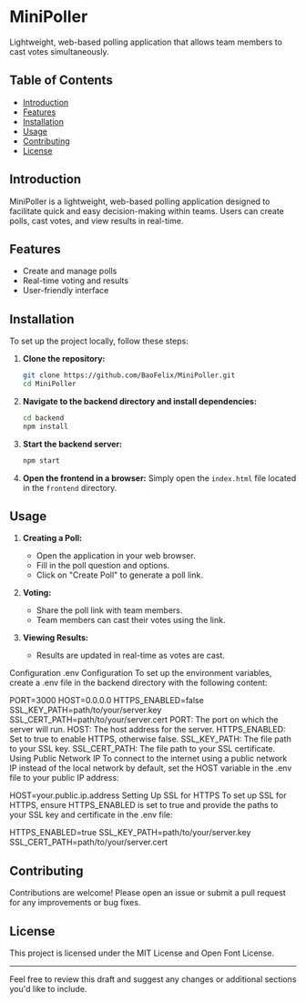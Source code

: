 # MiniPoller

Lightweight, web-based polling application that allows team members to cast votes simultaneously.

## Table of Contents

- [Introduction](#introduction)
- [Features](#features)
- [Installation](#installation)
- [Usage](#usage)
- [Contributing](#contributing)
- [License](#license)

## Introduction

MiniPoller is a lightweight, web-based polling application designed to facilitate quick and easy decision-making within teams. Users can create polls, cast votes, and view results in real-time.

## Features

- Create and manage polls
- Real-time voting and results
- User-friendly interface

## Installation

To set up the project locally, follow these steps:

1. **Clone the repository:**
    ```bash
    git clone https://github.com/BaoFelix/MiniPoller.git
    cd MiniPoller
    ```

2. **Navigate to the backend directory and install dependencies:**
    ```bash
    cd backend
    npm install
    ```

3. **Start the backend server:**
    ```bash
    npm start
    ```

4. **Open the frontend in a browser:**
    Simply open the `index.html` file located in the `frontend` directory.

## Usage

1. **Creating a Poll:**
    - Open the application in your web browser.
    - Fill in the poll question and options.
    - Click on "Create Poll" to generate a poll link.

2. **Voting:**
    - Share the poll link with team members.
    - Team members can cast their votes using the link.

3. **Viewing Results:**
    - Results are updated in real-time as votes are cast.

Configuration
.env Configuration
To set up the environment variables, create a .env file in the backend directory with the following content:

PORT=3000
HOST=0.0.0.0
HTTPS_ENABLED=false
SSL_KEY_PATH=path/to/your/server.key
SSL_CERT_PATH=path/to/your/server.cert
PORT: The port on which the server will run.
HOST: The host address for the server.
HTTPS_ENABLED: Set to true to enable HTTPS, otherwise false.
SSL_KEY_PATH: The file path to your SSL key.
SSL_CERT_PATH: The file path to your SSL certificate.
Using Public Network IP
To connect to the internet using a public network IP instead of the local network by default, set the HOST variable in the .env file to your public IP address:

HOST=your.public.ip.address
Setting Up SSL for HTTPS
To set up SSL for HTTPS, ensure HTTPS_ENABLED is set to true and provide the paths to your SSL key and certificate in the .env file:

HTTPS_ENABLED=true
SSL_KEY_PATH=path/to/your/server.key
SSL_CERT_PATH=path/to/your/server.cert

## Contributing
Contributions are welcome! Please open an issue or submit a pull request for any improvements or bug fixes.

## License
This project is licensed under the MIT License and Open Font License.

---
Feel free to review this draft and suggest any changes or additional sections you'd like to include.
